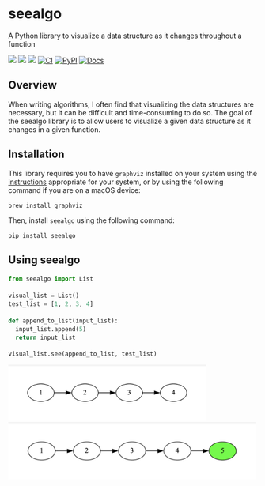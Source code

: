 # seealgo
A Python library to visualize a data structure as it changes throughout a function

[![](https://img.shields.io/badge/License-Apache_2.0-pink.svg)](./LICENSE) 
![](https://img.shields.io/github/issues/sarahtang7/seealgo)
![](https://img.shields.io/codecov/c/github/sarahtang7/seealgo/main?color=lightgreen)
[![CI](https://github.com/sarahtang7/seealgo/actions/workflows/main.yml/badge.svg?branch=main)](https://github.com/sarahtang7/seealgo/actions/workflows/main.yml)
[![PyPI](https://img.shields.io/pypi/v/seealgo?color=lightblue)](https://pypi.org/project/seealgo/)
[![Docs](https://img.shields.io/badge/Github-Pages-blue)](https://sarahtang7.github.io/seealgo/)

## Overview
When writing algorithms, I often find that visualizing the data structures are necessary, but it can be difficult and time-consuming to do so. The goal of the seealgo library is to allow users to visualize a given data structure as it changes in a given function.

## Installation
This library requires you to have `graphviz` installed on your system using the [instructions](https://graphviz.org/download/) appropriate for your system, or by using the following command if you are on a macOS device: 
```
brew install graphviz
```
Then, install `seealgo` using the following command:
```
pip install seealgo
```

## Using seealgo
```python
from seealgo import List

visual_list = List()
test_list = [1, 2, 3, 4]

def append_to_list(input_list):
  input_list.append(5)
  return input_list

visual_list.see(append_to_list, test_list)
```
<img src="./outputFiles/eg_appendlist_before.png" width="400">
<img src="./outputFiles/eg_appendlist_after.png" width="500">
